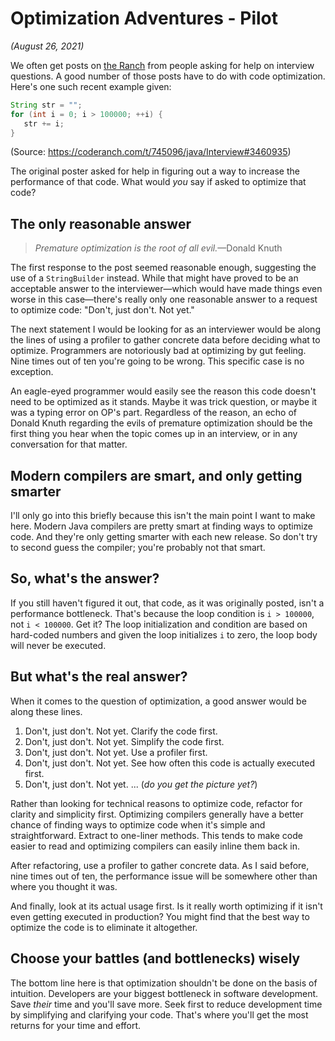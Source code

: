# Optimization Adventures - Pilot

_(August 26, 2021)_

We often get posts on [the Ranch](https://coderanch.com) from people asking for help on interview questions. A good 
number of those posts have to do with code optimization. Here's one such recent example given: 
```java
String str = "";
for (int i = 0; i > 100000; ++i) {
   str += i;
}
```
(Source: https://coderanch.com/t/745096/java/Interview#3460935)

The original poster asked for help in figuring out a way to increase the performance of that code. What would _you_ 
say if asked to optimize that code?

## The only reasonable answer

> _Premature optimization is the root of all evil._—Donald Knuth

The first response to the post seemed reasonable enough, suggesting the use of a `StringBuilder` instead. While that 
might have proved to be an acceptable answer to the interviewer—which would have made things even worse in this 
case—there's really only one reasonable answer to a request to optimize code: "Don't, just don't. Not yet." 

The next statement I would be looking for as an interviewer would be along the lines of using a profiler to gather 
concrete data before deciding what to optimize. Programmers are notoriously bad at optimizing by gut feeling. Nine 
times out of ten you're going to be wrong. This specific case is no exception.

An eagle-eyed programmer would easily see the reason this code doesn't need to be optimized as it stands. Maybe it 
was trick question, or maybe it was a typing error on OP's part. Regardless of the reason, an echo of Donald Knuth 
regarding the evils of premature optimization should be the first thing you hear when the topic comes up in an 
interview, or in any conversation for that matter.

## Modern compilers are smart, and only getting smarter

I'll only go into this briefly because this isn't the main point I want to make here. Modern Java compilers are pretty 
smart at finding ways to optimize code. And they're only getting smarter with each new release. So don't try to second 
guess the compiler; you're probably not that smart.

## So, what's the answer?

If you still haven't figured it out, that code, as it was originally posted, isn't a performance bottleneck. That's 
because the loop condition is `i > 100000`, not `i < 100000`. Get it? The loop initialization and condition are 
based on hard-coded numbers and given the loop initializes `i` to zero, the loop body will never be executed.

## But what's the real answer?

When it comes to the question of optimization, a good answer would be along these lines.

1. Don't, just don't. Not yet. Clarify the code first.
2. Don't, just don't. Not yet. Simplify the code first.
3. Don't, just don't. Not yet. Use a profiler first.
4. Don't, just don't. Not yet. See how often this code is actually executed first.
5. Don't, just don't. Not yet. ... (_do you get the picture yet?_)

Rather than looking for technical reasons to optimize code, refactor for clarity and simplicity first. Optimizing 
compilers generally have a better chance of finding ways to optimize code when it's simple and straightforward. 
Extract to one-liner methods. This tends to make code easier to read and optimizing compilers can easily inline them 
back in.

After refactoring, use a profiler to gather concrete data. As I said before, nine times out of ten, the performance 
issue will be somewhere other than where you thought it was.

And finally, look at its actual usage first. Is it really worth optimizing if it isn't even getting executed in 
production? You might find that the best way to optimize the code is to eliminate it altogether.

## Choose your battles (and bottlenecks) wisely

The bottom line here is that optimization shouldn't be done on the basis of intuition. Developers are your biggest 
bottleneck in software development. Save _their_ time and you'll save more. Seek first to reduce development time by 
simplifying and clarifying your code. That's where you'll get the most returns for your time and effort.
